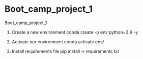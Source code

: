 # Boot_camp_project_1
Boot_camp_project_1

1. Create a new environment
conda create -p env python=3.9 -y

2. Activate our environment
conda activate env/

3. Install requirements file
pip install -r requirements.txt
